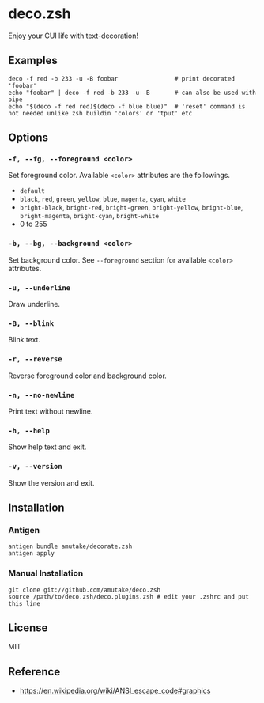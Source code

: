 deco.zsh
========

Enjoy your CUI life with text-decoration!


Examples
--------

```
deco -f red -b 233 -u -B foobar                # print decorated 'foobar'
echo "foobar" | deco -f red -b 233 -u -B       # can also be used with pipe
echo "$(deco -f red red)$(deco -f blue blue)"  # 'reset' command is not needed unlike zsh buildin 'colors' or 'tput' etc
```


Options
-------

### `-f, --fg, --foreground <color>`

Set foreground color. Available `<color>` attributes are the followings.

- `default`
- `black`, `red`, `green`, `yellow`, `blue`, `magenta`, `cyan`, `white`
- `bright-black`, `bright-red`, `bright-green`, `bright-yellow`, `bright-blue`, `bright-magenta`, `bright-cyan`, `bright-white`
- 0 to 255

### `-b, --bg, --background <color>`

Set background color. See `--foreground` section for available `<color>` attributes.

### `-u, --underline`

Draw underline.

### `-B, --blink`

Blink text.

### `-r, --reverse`

Reverse foreground color and background color.

### `-n, --no-newline`

Print text without newline.

### `-h, --help`

Show help text and exit.

### `-v, --version`

Show the version and exit.


Installation
------------

### Antigen

```
antigen bundle amutake/decorate.zsh
antigen apply
```

### Manual Installation

```
git clone git://github.com/amutake/deco.zsh
source /path/to/deco.zsh/deco.plugins.zsh # edit your .zshrc and put this line
```


License
-------

MIT


Reference
---------

- https://en.wikipedia.org/wiki/ANSI_escape_code#graphics

